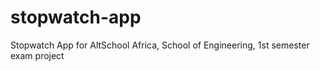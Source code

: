 # stopwatch-app
Stopwatch App for AltSchool Africa, School of Engineering, 1st semester exam project
